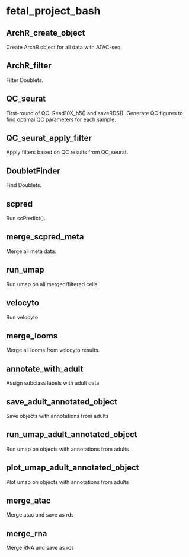# fetal_project_bash

## ArchR_create_object
Create ArchR object for all data with ATAC-seq.

## ArchR_filter
Filter Doublets.

## QC_seurat
First-round of QC. Read10X_h5() and saveRDS(). Generate QC figures to find optimal QC parameters for each sample.

## QC_seurat_apply_filter
Apply filters based on QC results from QC_seurat.

## DoubletFinder
Find Doublets.

## scpred
Run scPredict().

## merge_scpred_meta
Merge all meta data.

## run_umap
Run umap on all merged/filtered cells.

## velocyto
Run velocyto

## merge_looms
Merge all looms from velocyto results.

## annotate_with_adult
Assign subclass labels with adult data

## save_adult_annotated_object
Save objects with annotations from adults

## run_umap_adult_annotated_object
Run umap on objects with annotations from adults

## plot_umap_adult_annotated_object
Plot umap on objects with annotations from adults

## merge_atac
Merge atac and save as rds

## merge_rna
Merge RNA and save as rds

